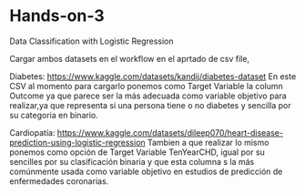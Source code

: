 # Hands-on-3
Data Classification with Logistic Regression

Cargar ambos datasets en el workflow en el aprtado de csv file, 

Diabetes: https://www.kaggle.com/datasets/kandij/diabetes-dataset
En este CSV al momento para cargarlo ponemos como Target Variable la column Outcome ya que parece ser la más adecuada como variable objetivo para realizar,ya que representa si una persona tiene o no diabetes y sencilla por su categoria en binario. 

Cardiopatía: https://www.kaggle.com/datasets/dileep070/heart-disease-prediction-using-logistic-regression
Tambien a que realizar lo mismo ponemos como opción de Target Variable TenYearCHD, igual por su sencilles por su clasificación binaria y que esta columna s la más comúnmente usada como variable objetivo en estudios de predicción de enfermedades coronarias.
